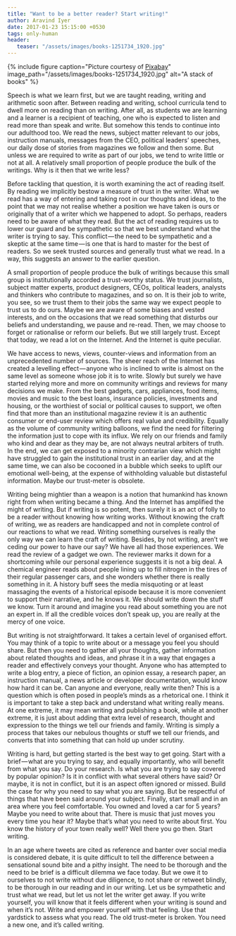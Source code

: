 ```yaml
---
title: "Want to be a better reader? Start writing!"
author: Aravind Iyer
date: 2017-01-23 15:15:00 +0530
tags: only-human
header:
   teaser: "/assets/images/books-1251734_1920.jpg"
---
```

{% include figure caption="Picture courtesy of [Pixabay](https://pixabay.com/)" image_path="/assets/images/books-1251734_1920.jpg" alt="A stack of books" %}

Speech is what we learn first, but we are taught reading, writing and arithmetic soon after. Between reading and writing, school curricula tend to dwell more on reading than on writing. After all, as students we are learning and a learner is a recipient of teaching, one who is expected to listen and read more than speak and write. But somehow this tends to continue into our adulthood too. We read the news, subject matter relevant to our jobs, instruction manuals, messages from the CEO, political leaders’ speeches, our daily dose of stories from magazines we follow and then some. But unless we are required to write as part of our jobs, we tend to write little or not at all. A relatively small proportion of people produce the bulk of the writings. Why is it then that we write less?

Before tackling that question, it is worth examining the act of reading itself. By reading we implicitly bestow a measure of trust in the writer. What we read has a way of entering and taking root in our thoughts and ideas, to the point that we may not realise whether a position we have taken is ours or originally that of a writer which we happened to adopt. So perhaps, readers need to be aware of what they read. But the act of reading requires us to lower our guard and be sympathetic so that we best understand what the writer is trying to say. This conflict — the need to be sympathetic and a skeptic at the same time — is one that is hard to master for the best of readers. So we seek trusted sources and generally trust what we read. In a way, this suggests an answer to the earlier question.

A small proportion of people produce the bulk of writings because this small group is institutionally accorded a trust-worthy status. We trust journalists, subject matter experts, product designers, CEOs, political leaders, analysts and thinkers who contribute to magazines, and so on. It is their job to write, you see, so we trust them to their jobs the same way we expect people to trust us to do ours. Maybe we are aware of some biases and vested interests, and on the occasions that we read something that disturbs our beliefs and understanding, we pause and re-read. Then, we may choose to forget or rationalise or reform our beliefs. But we still largely trust. Except that today, we read a lot on the Internet. And the Internet is quite peculiar.

We have access to news, views, counter-views and information from an unprecedented number of sources. The sheer reach of the Internet has created a levelling effect — anyone who is inclined to write is almost on the same level as someone whose job it is to write. Slowly but surely we have started relying more and more on community writings and reviews for many decisions we make. From the best gadgets, cars, appliances, food items, movies and music to the best loans, insurance policies, investments and housing, or the worthiest of social or political causes to support, we often find that more than an institutional magazine review it is an authentic consumer or end-user review which offers real value and credibility. Equally as the volume of community writing balloons, we find the need for filtering the information just to cope with its influx. We rely on our friends and family who kind and dear as they may be, are not always neutral arbiters of truth. In the end, we can get exposed to a minority contrarian view which might have struggled to gain the institutional trust in an earlier day, and at the same time, we can also be cocooned in a bubble which seeks to uplift our emotional well-being, at the expense of withholding valuable but distasteful information. Maybe our trust-meter is obsolete.

Writing being mightier than a weapon is a notion that humankind has known right from when writing became a thing. And the Internet has amplified the might of writing. But if writing is so potent, then surely it is an act of folly to be a reader without knowing how writing works. Without knowing the craft of writing, we as readers are handicapped and not in complete control of our reactions to what we read. Writing something ourselves is really the only way we can learn the craft of writing. Besides, by not writing, aren’t we ceding our power to have our say? We have all had those experiences. We read the review of a gadget we own. The reviewer marks it down for a shortcoming while our personal experience suggests it is not a big deal. A chemical engineer reads about people lining up to fill nitrogen in the tires of their regular passenger cars, and she wonders whether there is really something in it. A history buff sees the media misquoting or at least massaging the events of a historical episode because it is more convenient to support their narrative, and he knows it. We should write down the stuff we know. Turn it around and imagine you read about something you are not an expert in. If all the credible voices don’t speak up, you are really at the mercy of one voice.

But writing is not straightforward. It takes a certain level of organised effort. You may think of a topic to write about or a message you feel you should share. But then you need to gather all your thoughts, gather information about related thoughts and ideas, and phrase it in a way that engages a reader and effectively conveys your thought. Anyone who has attempted to write a blog entry, a piece of fiction, an opinion essay, a research paper, an instruction manual, a news article or developer documentation, would know how hard it can be. Can anyone and everyone, really write then? This is a question which is often posed in people’s minds as a rhetorical one. I think it is important to take a step back and understand what writing really means. At one extreme, it may mean writing and publishing a book, while at another extreme, it is just about adding that extra level of research, thought and expression to the things we tell our friends and family. Writing is simply a process that takes our nebulous thoughts or stuff we tell our friends, and converts that into something that can hold up under scrutiny.

Writing is hard, but getting started is the best way to get going. Start with a brief — what are you trying to say, and equally importantly, who will benefit from what you say. Do your research. Is what you are trying to say covered by popular opinion? Is it in conflict with what several others have said? Or maybe, it is not in conflict, but it is an aspect often ignored or missed. Build the case for why you need to say what you are saying. But be respectful of things that have been said around your subject. Finally, start small and in an area where you feel comfortable. You owned and loved a car for 5 years? Maybe you need to write about that. There is music that just moves you every time you hear it? Maybe that’s what you need to write about first. You know the history of your town really well? Well there you go then. Start writing.

In an age where tweets are cited as reference and banter over social media is considered debate, it is quite difficult to tell the difference between a sensational sound bite and a pithy insight. The need to be thorough and the need to be brief is a difficult dilemma we face today. But we owe it to ourselves to not write without due diligence, to not share or retweet blindly, to be thorough in our reading and in our writing. Let us be sympathetic and trust what we read, but let us not let the writer get away. If you write yourself, you will know that it feels different when your writing is sound and when it’s not. Write and empower yourself with that feeling. Use that yardstick to assess what you read. The old trust-meter is broken. You need a new one, and it’s called writing.
